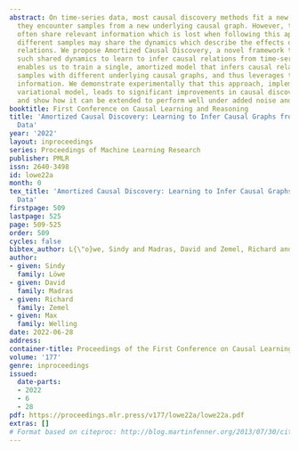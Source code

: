 ```yaml
---
abstract: On time-series data, most causal discovery methods fit a new model whenever
  they encounter samples from a new underlying causal graph. However, these samples
  often share relevant information which is lost when following this approach. Specifically,
  different samples may share the dynamics which describe the effects of their causal
  relations. We propose Amortized Causal Discovery, a novel framework that leverages
  such shared dynamics to learn to infer causal relations from time-series data. This
  enables us to train a single, amortized model that infers causal relations across
  samples with different underlying causal graphs, and thus leverages the shared dynamics
  information. We demonstrate experimentally that this approach, implemented as a
  variational model, leads to significant improvements in causal discovery performance,
  and show how it can be extended to perform well under added noise and hidden confounding.
booktitle: First Conference on Causal Learning and Reasoning
title: 'Amortized Causal Discovery: Learning to Infer Causal Graphs from Time-Series
  Data'
year: '2022'
layout: inproceedings
series: Proceedings of Machine Learning Research
publisher: PMLR
issn: 2640-3498
id: lowe22a
month: 0
tex_title: 'Amortized Causal Discovery: Learning to Infer Causal Graphs from Time-Series
  Data'
firstpage: 509
lastpage: 525
page: 509-525
order: 509
cycles: false
bibtex_author: L{\"o}we, Sindy and Madras, David and Zemel, Richard and Welling, Max
author:
- given: Sindy
  family: Löwe
- given: David
  family: Madras
- given: Richard
  family: Zemel
- given: Max
  family: Welling
date: 2022-06-28
address:
container-title: Proceedings of the First Conference on Causal Learning and Reasoning
volume: '177'
genre: inproceedings
issued:
  date-parts:
  - 2022
  - 6
  - 28
pdf: https://proceedings.mlr.press/v177/lowe22a/lowe22a.pdf
extras: []
# Format based on citeproc: http://blog.martinfenner.org/2013/07/30/citeproc-yaml-for-bibliographies/
---
```

